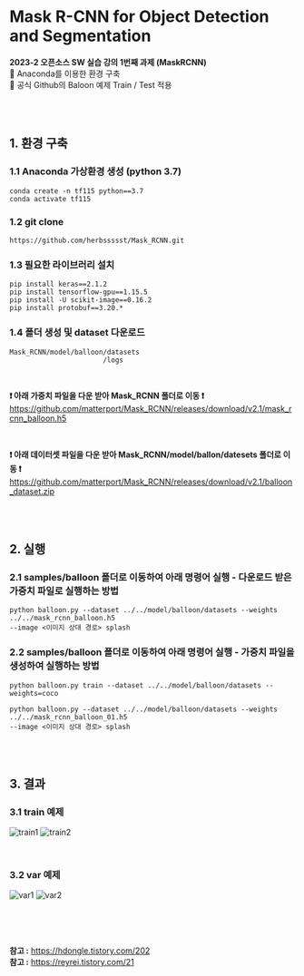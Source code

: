 # Mask R-CNN for Object Detection and Segmentation

**2023-2 오픈소스 SW 실습 강의 1번째 과제 (MaskRCNN)** <br/>
📢 Anaconda를 이용한 환경 구축 <br/>
📢 공식 Github의 Baloon 예제 Train / Test 적용 <br/>

<br/><br/>

## 1. 환경 구축
### 1.1 Anaconda 가상환경 생성 (python 3.7)
```
conda create -n tf115 python==3.7
conda activate tf115
```
### 1.2 git clone
```
https://github.com/herbssssst/Mask_RCNN.git
```
### 1.3 필요한 라이브러리 설치
```
pip install keras==2.1.2
pip install tensorflow-gpu==1.15.5
pip install -U scikit-image==0.16.2
pip install protobuf==3.20.*
```
### 1.4 폴더 생성 및 dataset 다운로드
```
Mask_RCNN/model/balloon/datasets
                       /logs
```
<br/>

**❗ 아래 가중치 파일을 다운 받아 Mask_RCNN 폴더로 이동 ❗**<br/>
https://github.com/matterport/Mask_RCNN/releases/download/v2.1/mask_rcnn_balloon.h5

<br/>

**❗ 아래 데이터셋 파일을 다운 받아 Mask_RCNN/model/ballon/datesets 폴더로 이동 ❗**<br/>
https://github.com/matterport/Mask_RCNN/releases/download/v2.1/balloon_dataset.zip 

<br/><br/>

## 2. 실행
### 2.1 samples/balloon 폴더로 이동하여 아래 명령어 실행 - 다운로드 받은 가중치 파일로 실행하는 방법
```
python balloon.py --dataset ../../model/balloon/datasets --weights ../../mask_rcnn_balloon.h5
--image <이미지 상대 경로> splash
```
### 2.2 samples/balloon 폴더로 이동하여 아래 명령어 실행 - 가중치 파일을 생성하여 실행하는 방법
```
python balloon.py train --dataset ../../model/balloon/datasets --weights=coco
```
```
python balloon.py --dataset ../../model/balloon/datasets --weights ../../mask_rcnn_balloon_01.h5
--image <이미지 상대 경로> splash
```

<br/><br/>

## 3. 결과
### 3.1 train 예제
![train1](https://github.com/herbssssst/OpenSource-SW-Telegram-Bot/assets/98319466/d756635b-32d1-4c07-9dcd-39dd7296ff9d)
![train2](https://github.com/herbssssst/OpenSource-SW-Telegram-Bot/assets/98319466/11726609-abb1-4207-8285-2e1dbfcda82d)

<br/>

### 3.2 var 예제
![var1](https://github.com/herbssssst/OpenSource-SW-Telegram-Bot/assets/98319466/f4b88257-a5a2-4f8d-ac1b-5fa14d7394b9)
![var2](https://github.com/herbssssst/OpenSource-SW-Telegram-Bot/assets/98319466/4205945e-11c5-4813-a80a-a9577794bf4b)

<br/><br/><br/>

**참고 :** https://hdongle.tistory.com/202 <br/>
**참고 :** https://reyrei.tistory.com/21
